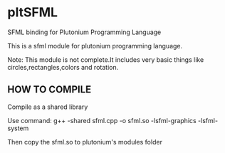 # pltSFML
SFML binding for Plutonium Programming Language

This is a sfml module for plutonium programming language.

Note: This module is not complete.It includes very basic things like circles,rectangles,colors and rotation.

HOW TO COMPILE
-----------------
 Compile as a shared library
 
 Use command: 
 g++ -shared sfml.cpp -o sfml.so -lsfml-graphics -lsfml-system
 
 Then copy the sfml.so to plutonium's modules folder
 
